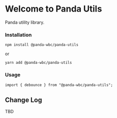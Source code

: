 # Welcome to Panda Utils
Panda utility library.

### Installation
```npm install @panda-wbc/panda-utils```

or 

```yarn add @panda-wbc/panda-utils```

### Usage

```html
import { debounce } from "@panda-wbc/panda-utils";
```

## Change Log

TBD